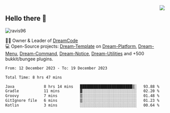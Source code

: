<img align='right' src="https://github-readme-stats.vercel.app/api?username=Ravis96&show_icons=true">

## Hello there 👋
<p align="left"> <img src="https://komarev.com/ghpvc/?username=ravis96&label=Profile%20views&color=0e75b6&style=flat" alt="ravis96" /> </p>

👨‍💻 Owner & Leader of [DreamCode](https://github.com/DreamPoland) <br>
💻 Open-Source projects: [Dream-Template](https://github.com/DreamPoland/dream-template) on [Dream-Platform](https://github.com/DreamPoland/dream-platform), [Dream-Menu](https://github.com/DreamPoland/dream-menu), [Dream-Command](https://github.com/DreamPoland/dream-command), [Dream-Notice](https://github.com/DreamPoland/dream-notice), [Dream-Utilities](https://github.com/DreamPoland/dream-utilities) and +500 bukkit/bungee plugins.

<!--START_SECTION:waka-->

```txt
From: 12 December 2023 - To: 19 December 2023

Total Time: 8 hrs 47 mins

Java             8 hrs 14 mins   ███████████████████████▒░   93.88 %
Gradle           11 mins         ▓░░░░░░░░░░░░░░░░░░░░░░░░   02.20 %
Groovy           7 mins          ▒░░░░░░░░░░░░░░░░░░░░░░░░   01.48 %
GitIgnore file   6 mins          ▒░░░░░░░░░░░░░░░░░░░░░░░░   01.23 %
Kotlin           3 mins          ░░░░░░░░░░░░░░░░░░░░░░░░░   00.64 %
```

<!--END_SECTION:waka-->
